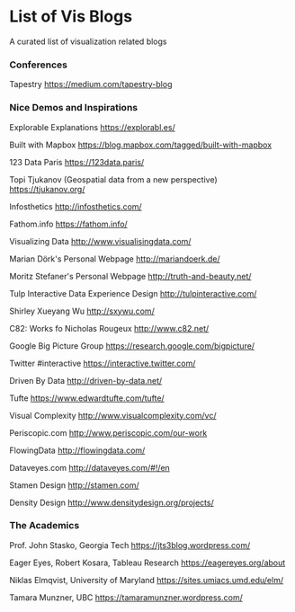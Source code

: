 # List of Vis Blogs
A curated list of visualization related blogs


### Conferences

Tapestry
https://medium.com/tapestry-blog


### Nice Demos and Inspirations

Explorable Explanations
https://explorabl.es/

Built with Mapbox 
https://blog.mapbox.com/tagged/built-with-mapbox

123 Data Paris
https://123data.paris/

Topi Tjukanov (Geospatial data from a new perspective)
https://tjukanov.org/

Infosthetics
http://infosthetics.com/

Fathom.info
https://fathom.info/

Visualizing Data
http://www.visualisingdata.com/

Marian Dörk's Personal Webpage
http://mariandoerk.de/

Moritz Stefaner's Personal Webpage
http://truth-and-beauty.net/

Tulp Interactive Data Experience Design
http://tulpinteractive.com/

Shirley Xueyang Wu
http://sxywu.com/

C82: Works fo Nicholas Rougeux
http://www.c82.net/

Google Big Picture Group
https://research.google.com/bigpicture/

Twitter #interactive
https://interactive.twitter.com/

Driven By Data
http://driven-by-data.net/

Tufte
https://www.edwardtufte.com/tufte/

Visual Complexity
http://www.visualcomplexity.com/vc/

Periscopic.com
http://www.periscopic.com/our-work

FlowingData
http://flowingdata.com/

Dataveyes.com
http://dataveyes.com/#!/en

Stamen Design
http://stamen.com/

Density Design
http://www.densitydesign.org/projects/

### The Academics

Prof. John Stasko, Georgia Tech
https://jts3blog.wordpress.com/

Eager Eyes, Robert Kosara, Tableau Research
https://eagereyes.org/about

Niklas Elmqvist, University of Maryland
https://sites.umiacs.umd.edu/elm/

Tamara Munzner, UBC
https://tamaramunzner.wordpress.com/
